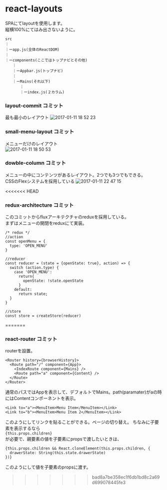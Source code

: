 # react-layouts

SPAにてlayoutを使用します。  
縦横100%にてはみ出さないように。

```
src  
｜  
｜ーapp.js(全体のReactDOM)  
｜  
｜ーcomponents(ここではトップナビとその他)  
　　｜  
　　｜ーAppbar.js(トップナビ)  
　　｜  
　　｜ーMains(それ以下)  
　　　　｜  
　　　　｜ーindex.js(２カラム)  

```

### layout-commit コミット  
最も最小のレイアウト
![2017-01-11 18 52 23](https://cloud.githubusercontent.com/assets/22278305/21843659/20eac508-d82f-11e6-92e4-237372462660.png)

### small-menu-layout コミット  
メニューだけのレイアウト  
![2017-01-11 18 50 53](https://cloud.githubusercontent.com/assets/22278305/21843592/edc8d17e-d82e-11e6-86ee-e9091ad4992e.png)

### dowble-column コミット  
メニューの中にコンテンツがあるレイアウト。2つでも3つでもできる。  
CSSのFlexシステムを採用している
![2017-01-11 22 47 15](https://cloud.githubusercontent.com/assets/22278305/21850857/f3845c02-d84f-11e6-8b95-fcee5c722ed7.png)

<<<<<<< HEAD
### redux-architecture コミット  
このコミットからfluxアーキテクチャのreduxを採用している。  
まずはメニューの開閉をreduxにて実装。

```
/* redux */
//action
const openMenu = {
  type: 'OPEN_MENU'
}

//reducer
const reducer = (state = {openState: true}, action) => {
  switch (action.type) {
    case 'OPEN_MENU':
      return{
        openState: !state.openState
      }
    default:
      return state;
  }
}

//store
const store = createStore(reducer)
```
=======
### react-router コミット  
routerを設置。

```
<Router history={browserHistory}>
  <Route path="/" component={App}>
    <IndexRoute component={Mains} />
    <Route path="a" component={Content} />
  </Route>
</Router>
```
通常のパスではAppを表示して、デフォルトでMains。path(paramater)がaの時にはContentコンポーネントを表示。

```
<Link to="a"><MenuItem>Menu Item</MenuItem></Link>
<Link to="b"><MenuItem>Menu Item 2</MenuItem></Link>
```

このようにしてリンクを貼ることができる。ページの切り替え。
ちなみに子要素を表示するなら  
`{this.props.children}`  
が必要で、親要素の値を子要素にpropsで渡したいときは、

```
{this.props.children && React.cloneElement(this.props.children, {
  drawerState: String(this.state.drawerState)
})}
```

このようにして値を子要素のpropsに渡す。
>>>>>>> bad8a7be358ec1f6db1bd8c2a69d699078445fe3
